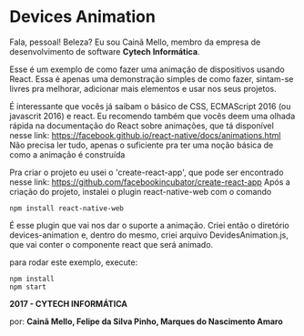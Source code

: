# Devices Animation

Fala, pessoal! Beleza?
Eu sou Cainã Mello, membro da empresa de desenvolvimento de software
**Cytech Informática**.

Esse é um exemplo de como fazer uma animação de dispositivos
usando React. Essa é apenas uma demonstração simples de como fazer, sintam-se 
livres pra melhorar, adicionar mais elementos e usar nos seus projetos.

É interessante que vocês já saibam o básico de CSS, 
ECMAScript 2016 (ou javascrit 2016) e react. Eu recomendo também que vocês deem uma olhada rápida
na documentação do React sobre animações, que tá disponível nesse link: 
https://facebook.github.io/react-native/docs/animations.html
Não precisa ler tudo, apenas o suficiente pra ter uma noção básica de como 
a animação é construída

Pra criar o projeto eu usei o 'create-react-app', que pode ser encontrado nesse link:
https://github.com/facebookincubator/create-react-app
Após a criação do projeto, instalei o plugin react-native-web com o comando

```npm install react-native-web```

É esse plugin que vai nos dar o suporte a animação. Criei então o diretório devices-animation
e, dentro do mesmo, criei arquivo DevidesAnimation.js, que vai conter o componente react que
será animado.

para rodar este exemplo, execute:
```
npm install
npm start
```

**2017 - CYTECH INFORMÁTICA**

por: **Cainã Mello, Felipe da Silva Pinho, Marques do Nascimento Amaro**
